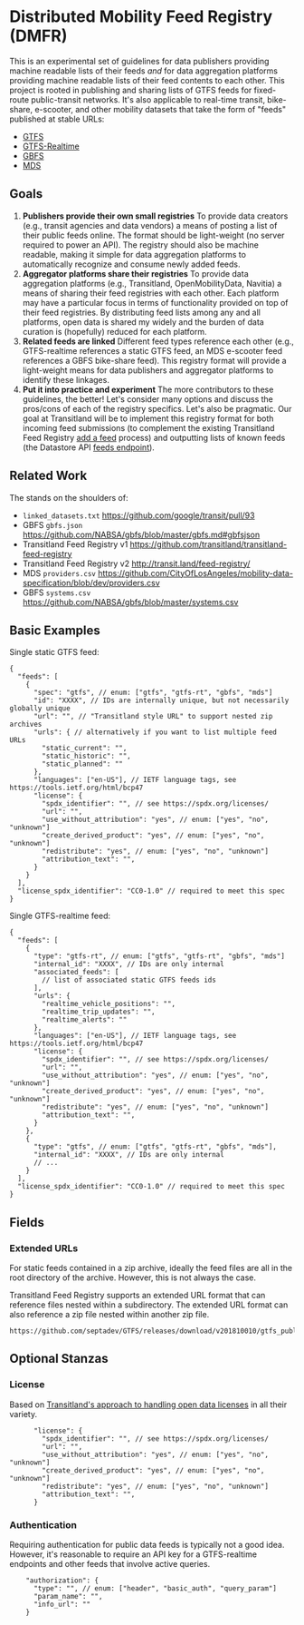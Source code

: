 # Distributed Mobility Feed Registry (DMFR)

This is an experimental set of guidelines for data publishers providing machine readable lists of their feeds _and_ for data aggregation platforms providing machine readable lists of their feed contents to each other. This project is rooted in publishing and sharing lists of GTFS feeds for fixed-route public-transit networks. It's also applicable to real-time transit, bike-share, e-scooter, and other mobility datasets that take the form of "feeds" published at stable URLs:

- [GTFS](https://gtfs.org/reference/static/)
- [GTFS-Realtime](https://gtfs.org/reference/realtime/v2/)
- [GBFS](https://github.com/NABSA/gbfs/#readme)
- [MDS](https://github.com/CityOfLosAngeles/mobility-data-specification/#readme)

## Goals

1. **Publishers provide their own small registries** To provide data creators (e.g., transit agencies and data vendors) a means of posting a list of their public feeds online. The format should be light-weight (no server required to power an API). The registry should also be machine readable, making it simple for data aggregation platforms to automatically recognize and consume newly added feeds.
2. **Aggregator platforms share their registries** To provide data aggregation platforms (e.g., Transitland, OpenMobilityData, Navitia) a means of sharing their feed registries with each other. Each platform may have a particular focus in terms of functionality provided on top of their feed registries. By distributing feed lists among any and all platforms, open data is shared my widely and the burden of data curation is (hopefully) reduced for each platform.
3. **Related feeds are linked** Different feed types reference each other (e.g., GTFS-realtime references a static GTFS feed, an MDS e-scooter feed references a GBFS bike-share feed). This registry format will provide a light-weight means for data publishers and aggregator platforms to identify these linkages.
4. **Put it into practice and experiment** The more contributors to these guidelines, the better! Let's consider many options and discuss the pros/cons of each of the registry specifics. Let's also be pragmatic. Our goal at Transitland will be to implement this registry format for both incoming feed submissions (to complement the existing Transitland Feed Registry [add a feed](https://transit.land/documentation/feed-registry/add-a-feed.html) process) and outputting lists of known feeds (the Datastore API [feeds endpoint](https://transit.land/documentation/datastore/feeds.html)).

## Related Work

The stands on the shoulders of:

- `linked_datasets.txt` https://github.com/google/transit/pull/93
- GBFS `gbfs.json` https://github.com/NABSA/gbfs/blob/master/gbfs.md#gbfsjson
- Transitland Feed Registry v1 https://github.com/transitland/transitland-feed-registry
- Transitland Feed Registry v2 http://transit.land/feed-registry/
- MDS `providers.csv` https://github.com/CityOfLosAngeles/mobility-data-specification/blob/dev/providers.csv
- GBFS `systems.csv` https://github.com/NABSA/gbfs/blob/master/systems.csv

## Basic Examples

Single static GTFS feed:

```jsonc
{
  "feeds": [
    {
      "spec": "gtfs", // enum: ["gtfs", "gtfs-rt", "gbfs", "mds"]
      "id": "XXXX", // IDs are internally unique, but not necessarily globally unique
      "url": "", // "Transitland style URL" to support nested zip archives
      "urls": { // alternatively if you want to list multiple feed URLs
        "static_current": "",
        "static_historic": "",
        "static_planned": ""
      },
      "languages": ["en-US"], // IETF language tags, see https://tools.ietf.org/html/bcp47
      "license": {
        "spdx_identifier": "", // see https://spdx.org/licenses/
        "url": "",
        "use_without_attribution": "yes", // enum: ["yes", "no", "unknown"]
        "create_derived_product": "yes", // enum: ["yes", "no", "unknown"]
        "redistribute": "yes", // enum: ["yes", "no", "unknown"]
        "attribution_text": "",
      }
    }
  ],
  "license_spdx_identifier": "CC0-1.0" // required to meet this spec
}
```

Single GTFS-realtime feed:

```jsonc
{
  "feeds": [
    {
      "type": "gtfs-rt", // enum: ["gtfs", "gtfs-rt", "gbfs", "mds"]
      "internal_id": "XXXX", // IDs are only internal
      "associated_feeds": [
        // list of associated static GTFS feeds ids
      ], 
      "urls": {
        "realtime_vehicle_positions": "",
        "realtime_trip_updates": "",
        "realtime_alerts": ""
      },
      "languages": ["en-US"], // IETF language tags, see https://tools.ietf.org/html/bcp47
      "license": {
        "spdx_identifier": "", // see https://spdx.org/licenses/
        "url": "",
        "use_without_attribution": "yes", // enum: ["yes", "no", "unknown"]
        "create_derived_product": "yes", // enum: ["yes", "no", "unknown"]
        "redistribute": "yes", // enum: ["yes", "no", "unknown"]
        "attribution_text": "",
      }
    },
    {
      "type": "gtfs", // enum: ["gtfs", "gtfs-rt", "gbfs", "mds"],
      "internal_id": "XXXX", // IDs are only internal
      // ...
    }
  ],
  "license_spdx_identifier": "CC0-1.0" // required to meet this spec
}
```

## Fields

### Extended URLs

For static feeds contained in a zip archive, ideally the feed files are all in the root directory of the archive. However, this is not always the case.

Transitland Feed Registry supports an extended URL format that can reference files nested within a subdirectory. The extended URL format can also reference a zip file nested within another zip file.

```
https://github.com/septadev/GTFS/releases/download/v201810010/gtfs_public.zip#google_bus.zip
```

## Optional Stanzas

### License

Based on [Transitland's approach to handling open data licenses](https://transit.land/an-open-project/) in all their variety.

```jsonc
      "license": {
        "spdx_identifier": "", // see https://spdx.org/licenses/
        "url": "",
        "use_without_attribution": "yes", // enum: ["yes", "no", "unknown"]
        "create_derived_product": "yes", // enum: ["yes", "no", "unknown"]
        "redistribute": "yes", // enum: ["yes", "no", "unknown"]
        "attribution_text": "",
      }
```

### Authentication

Requiring authentication for public data feeds is typically not a good idea. However, it's reasonable to require an API key for a GTFS-realtime endpoints and other feeds that involve active queries.

```jsonc
    "authorization": {
      "type": "", // enum: ["header", "basic_auth", "query_param"]
      "param_name": "",
      "info_url": ""
    }
```